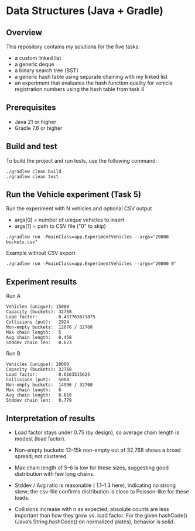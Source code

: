 # Data Structures (Java + Gradle)

## Overview
This repository contains my solutions for the five tasks:
- a custom linked list
- a generic deque
- a binary search tree (BST)
- a generic hash table using separate chaining with my linked list
- an experiment that evaluates the hash function quality for vehicle registration numbers using the hash table from task 4

## Prerequisites
- Java 21 or higher
- Gradle 7.6 or higher

## Build and test
To build the project and run tests, use the following command:
```
./gradlew clean build
./gradlew clean test
```

## Run the Vehicle experiment (Task 5)
Run the experiment with N vehicles and optional CSV output
- args[0] = number of unique vehicles to insert
- args[1] = path to CSV file ("0" to skip)
```
./gradlew run -PmainClass=app.ExperimentVehicles --args="20000 buckets.csv"
```
Example without CSV export
```
./gradlew run -PmainClass=app.ExperimentVehicles --args="20000 0"
```

## Experiment results
Run A
```
Vehicles (unique): 15000
Capacity (buckets): 32768
Load factor:        0.457763671875
Collisions (put):   2924
Non-empty buckets:  12076 / 32768
Max chain length:   5
Avg chain length:   0.458
Stddev chain len:   0.673
```
Run B
```
Vehicles (unique): 20000
Capacity (buckets): 32768
Load factor:        0.6103515625
Collisions (put):   5004
Non-empty buckets:  14996 / 32768
Max chain length:   6
Avg chain length:   0.610
Stddev chain len:   0.779
```

## Interpretation of results
- Load factor stays under 0.75 (by design), so average chain length is modest (load factor).

- Non-empty buckets: 12–15k non-empty out of 32,768 shows a broad spread; not clustered.

- Max chain length of 5–6 is low for these sizes, suggesting good distribution with few long chains.

- Stddev / Avg ratio is reasonable ( 1.1–1.3 here), indicating no strong skew; the csv-file confirms distribution is close to Poisson-like for these loads.

- Collisions increase with n as expected; absolute counts are less important than how they grow vs. load factor. For the given hashCode() (Java’s String.hashCode() on normalized plates), behavior is solid.




